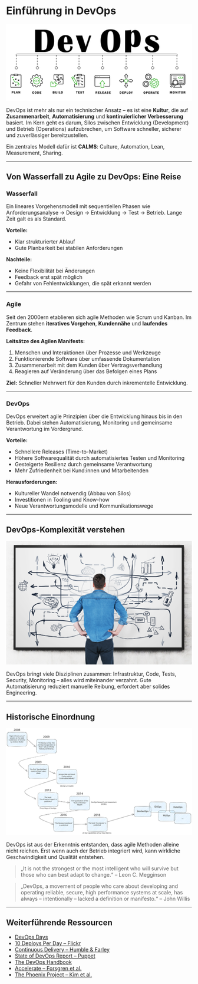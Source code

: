# Einführung in DevOps

![DevOps](../99_assets/images/devops-stream.jpeg)

DevOps ist mehr als nur ein technischer Ansatz – es ist eine **Kultur**, die auf **Zusammenarbeit**, **Automatisierung** und **kontinuierlicher Verbesserung** basiert. Im Kern geht es darum, Silos zwischen Entwicklung (Development) und Betrieb (Operations) aufzubrechen, um Software schneller, sicherer und zuverlässiger bereitzustellen.

Ein zentrales Modell dafür ist **CALMS**: Culture, Automation, Lean, Measurement, Sharing.

---

## Von Wasserfall zu Agile zu DevOps: Eine Reise

### Wasserfall

Ein lineares Vorgehensmodell mit sequentiellen Phasen wie Anforderungsanalyse → Design → Entwicklung → Test → Betrieb. Lange Zeit galt es als Standard.

**Vorteile:**

* Klar strukturierter Ablauf
* Gute Planbarkeit bei stabilen Anforderungen

**Nachteile:**

* Keine Flexibilität bei Änderungen
* Feedback erst spät möglich
* Gefahr von Fehlentwicklungen, die spät erkannt werden

---

### Agile

Seit den 2000ern etablieren sich agile Methoden wie Scrum und Kanban. Im Zentrum stehen **iteratives Vorgehen**, **Kundennähe** und **laufendes Feedback**.

**Leitsätze des Agilen Manifests:**

1. Menschen und Interaktionen über Prozesse und Werkzeuge
2. Funktionierende Software über umfassende Dokumentation
3. Zusammenarbeit mit dem Kunden über Vertragsverhandlung
4. Reagieren auf Veränderung über das Befolgen eines Plans

**Ziel:** Schneller Mehrwert für den Kunden durch inkrementelle Entwicklung.

---

### DevOps

DevOps erweitert agile Prinzipien über die Entwicklung hinaus bis in den Betrieb. Dabei stehen Automatisierung, Monitoring und gemeinsame Verantwortung im Vordergrund.

**Vorteile:**

* Schnellere Releases (Time-to-Market)
* Höhere Softwarequalität durch automatisiertes Testen und Monitoring
* Gesteigerte Resilienz durch gemeinsame Verantwortung
* Mehr Zufriedenheit bei Kund\:innen und Mitarbeitenden

**Herausforderungen:**

* Kultureller Wandel notwendig (Abbau von Silos)
* Investitionen in Tooling und Know-how
* Neue Verantwortungsmodelle und Kommunikationswege

---

## DevOps-Komplexität verstehen

![DevOps Komplexität](../99_assets/images/devops-complexity.jpeg)

DevOps bringt viele Disziplinen zusammen: Infrastruktur, Code, Tests, Security, Monitoring – alles wird miteinander verzahnt. Gute Automatisierung reduziert manuelle Reibung, erfordert aber solides Engineering.

---

## Historische Einordnung

![DevOps Historie](../99_assets/images/devops-history.svg)

DevOps ist aus der Erkenntnis entstanden, dass agile Methoden alleine nicht reichen. Erst wenn auch der Betrieb integriert wird, kann wirkliche Geschwindigkeit und Qualität entstehen.

> „It is not the strongest or the most intelligent who will survive but those who can best adapt to change.“ – Leon C. Megginson

> „DevOps, a movement of people who care about developing and operating reliable, secure, high performance systems at scale, has always – intentionally – lacked a definition or manifesto.“ – John Willis

---

## Weiterführende Ressourcen

* [DevOps Days](https://devopsdays.org/)
* [10 Deploys Per Day – Flickr](https://www.youtube.com/watch?v=LdOe18KhtT4)
* [Continuous Delivery – Humble & Farley](https://www.goodreads.com/book/show/8686650-continuous-delivery)
* [State of DevOps Report – Puppet](https://puppet.com/resources/report/state-of-devops-report)
* [The DevOps Handbook](https://www.goodreads.com/book/show/26083308-the-devops-handbook)
* [Accelerate – Forsgren et al.](https://www.goodreads.com/book/show/39080433-accelerate)
* [The Phoenix Project – Kim et al.](https://www.goodreads.com/book/show/17255186-the-phoenix-project)


